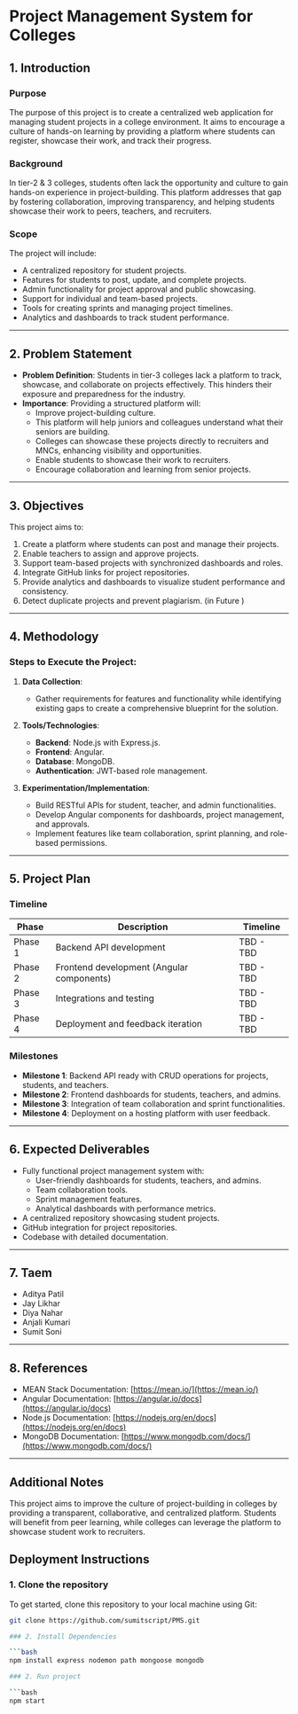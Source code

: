 # Project Management System for Colleges

## 1. Introduction

### Purpose
The purpose of this project is to create a centralized web application for managing student projects in a college environment. It aims to encourage a culture of hands-on learning by providing a platform where students can register, showcase their work, and track their progress.

### Background
In tier-2 & 3 colleges, students often lack the opportunity and culture to gain hands-on experience in project-building. This platform addresses that gap by fostering collaboration, improving transparency, and helping students showcase their work to peers, teachers, and recruiters.

### Scope
The project will include:
- A centralized repository for student projects.
- Features for students to post, update, and complete projects.
- Admin functionality for project approval and public showcasing.
- Support for individual and team-based projects.
- Tools for creating sprints and managing project timelines.
- Analytics and dashboards to track student performance.

---

## 2. Problem Statement

- **Problem Definition**: Students in tier-3 colleges lack a platform to track, showcase, and collaborate on projects effectively. This hinders their exposure and preparedness for the industry.
- **Importance**: Providing a structured platform will:
  - Improve project-building culture.
  - This platform will help juniors and colleagues understand what their seniors are building.
  - Colleges can showcase these projects directly to recruiters and MNCs, enhancing visibility and opportunities.
  - Enable students to showcase their work to recruiters.
  - Encourage collaboration and learning from senior projects.

---

## 3. Objectives

This project aims to:
1. Create a platform where students can post and manage their projects.
2. Enable teachers to assign and approve projects.
3. Support team-based projects with synchronized dashboards and roles.
4. Integrate GitHub links for project repositories.
5. Provide analytics and dashboards to visualize student performance and consistency.
6. Detect duplicate projects and prevent plagiarism. (in Future )

---

## 4. Methodology

### Steps to Execute the Project:

1. **Data Collection**:
   - Gather requirements for features and functionality while identifying existing gaps to create a comprehensive blueprint for the solution.

2. **Tools/Technologies**:
   - **Backend**: Node.js with Express.js.
   - **Frontend**: Angular.
   - **Database**: MongoDB.
   - **Authentication**: JWT-based role management.

3. **Experimentation/Implementation**:
   - Build RESTful APIs for student, teacher, and admin functionalities.
   - Develop Angular components for dashboards, project management, and approvals.
   - Implement features like team collaboration, sprint planning, and role-based permissions.

---

## 5. Project Plan

### Timeline
| Phase        | Description                              | Timeline         |
|--------------|------------------------------------------|------------------|
| Phase 1      | Backend API development                  | TBD - TBD |
| Phase 2      | Frontend development (Angular components)| TBD - TBD |
| Phase 3      | Integrations and testing                 | TBD - TBD |
| Phase 4      | Deployment and feedback iteration        | TBD - TBD |

### Milestones
- **Milestone 1**: Backend API ready with CRUD operations for projects, students, and teachers.
- **Milestone 2**: Frontend dashboards for students, teachers, and admins.
- **Milestone 3**: Integration of team collaboration and sprint functionalities.
- **Milestone 4**: Deployment on a hosting platform with user feedback.

---

## 6. Expected Deliverables

- Fully functional project management system with:
  - User-friendly dashboards for students, teachers, and admins.
  - Team collaboration tools.
  - Sprint management features.
  - Analytical dashboards with performance metrics.
- A centralized repository showcasing student projects.
- GitHub integration for project repositories.
- Codebase with detailed documentation.

---

## 7. Taem

- Aditya Patil
- Jay Likhar
- Diya Nahar
- Anjali Kumari
- Sumit Soni

---




## 8. References

- MEAN Stack Documentation: [https://mean.io/](https://mean.io/)
- Angular Documentation: [https://angular.io/docs](https://angular.io/docs)
- Node.js Documentation: [https://nodejs.org/en/docs](https://nodejs.org/en/docs)
- MongoDB Documentation: [https://www.mongodb.com/docs/](https://www.mongodb.com/docs/)

---

## Additional Notes

This project aims to improve the culture of project-building in colleges by providing a transparent, collaborative, and centralized platform. Students will benefit from peer learning, while colleges can leverage the platform to showcase student work to recruiters.

## Deployment Instructions

### 1. Clone the repository
To get started, clone this repository to your local machine using Git:

```bash
git clone https://github.com/sumitscript/PMS.git

### 2. Install Dependencies

```bash
npm install express nodemon path mongoose mongodb

### 2. Run project

```bash
npm start